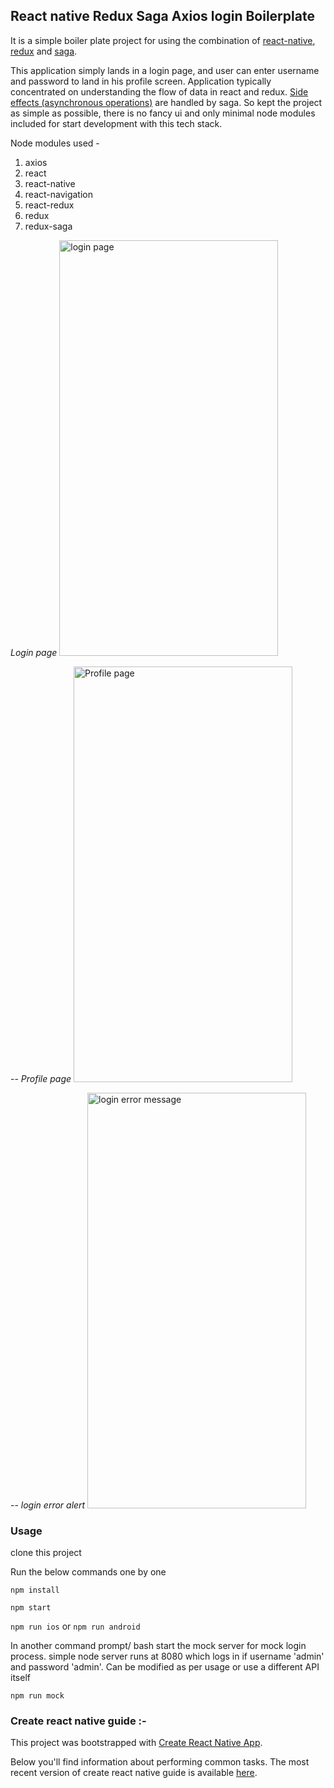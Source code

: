 

## React native Redux Saga Axios login Boilerplate

It is a simple boiler plate project for using the combination of [react-native](https://facebook.github.io/react-native/), [redux](https://redux.js.org/) and [saga](https://github.com/redux-saga/redux-saga).

This application simply lands in a login page, and user can enter username and password to land in his profile screen. Application typically concentrated on understanding the flow of data in react and redux. [Side effects (asynchronous operations)](https://redux.js.org/docs/faq/Actions.html#actions-side-effects) are handled by saga. So kept the project as simple as possible, there is no fancy ui and only minimal node modules included for start development with this tech stack.

Node modules used - 

 1. axios
 2. react
 3. react-native
 4. react-navigation
 5. react-redux
 6. redux
 7. redux-saga

*Login page*
<img src="https://image.ibb.co/kzxaDm/Simulator_Screen_Shot_i_Phone_6_2018_01_31_at_18_19_19.png" width="350" height="665" alt="login page"/>

--
*Profile page*
<img src="https://image.ibb.co/bT8RKR/Simulator_Screen_Shot_i_Phone_6_2018_01_31_at_18_19_38.png" width="350" height="665" alt="Profile page"/>

--
*login error alert*
<img src="https://image.ibb.co/giXWm6/Simulator_Screen_Shot_i_Phone_6_2018_01_31_at_18_19_52.png" width="350" height="665" alt="login error message"/>


### Usage
clone this project

Run the below commands one by one 

`npm install`

 `npm start`

`npm run ios`      or       `npm run android`

In another command prompt/ bash start the mock server for mock login process. simple node server runs at 8080 which logs in if username 'admin' and password 'admin'. Can be modified as per usage or use a different API itself

`npm run mock`






### Create react native guide :- 

This project was bootstrapped with [Create React Native App](https://github.com/react-community/create-react-native-app).

Below you'll find information about performing common tasks. The most recent version of create react native guide is available [here](https://github.com/react-community/create-react-native-app/blob/master/react-native-scripts/template/README.md).



